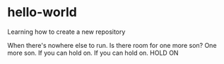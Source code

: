 # hello-world
Learning how to create a new repository 

When there's nowhere else to run. Is there room for one more son?
One more son. If you can hold on. If you can hold on.
HOLD ON
